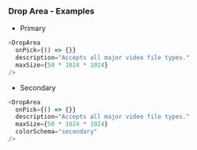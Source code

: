 <h3> Drop Area - Examples </h3>

- Primary

```js
<DropArea
  onPick={() => {}}
  description="Accepts all major video file types."
  maxSize={50 * 1024 * 1024}
/>
```

- Secondary

```js
<DropArea
  onPick={() => {}}
  description="Accepts all major video file types."
  maxSize={50 * 1024 * 1024}
  colorSchema="secondary"
/>
```
